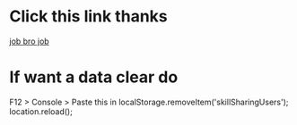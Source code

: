 # Click this link thanks

[job bro job](https://lauriing.github.io/skill-sharing/)

# If want a data clear do

F12 > Console > Paste this in
localStorage.removeItem('skillSharingUsers');
location.reload();
